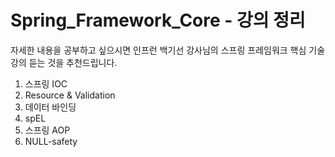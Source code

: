 #  Spring_Framework_Core - 강의 정리 

자세한 내용을 공부하고 싶으시면 
인프런 백기선 강사님의 스프링 프레임워크 핵심 기술 강의 듣는 것을 추천드립니다.


1. 스프링 IOC
2. Resource & Validation
3. 데이터 바인딩
4. spEL
5. 스프링 AOP
6. NULL-safety
